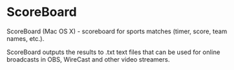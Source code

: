 # ScoreBoard
ScoreBoard (Mac OS X) - scoreboard for sports matches (timer, score, team names, etc.).

ScoreBoard outputs the results to .txt text files that can be used for online broadcasts in OBS, WireCast and other video streamers.
